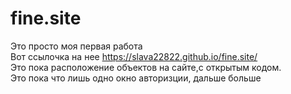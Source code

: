 # fine.site
Это просто моя первая работа<br>
Вот ссылочка на нее https://slava22822.github.io/fine.site/<br>
Это пока расположение объектов на сайте,с открытым кодом.<br>
Это пока что лишь одно окно авторизции, дальше больше
